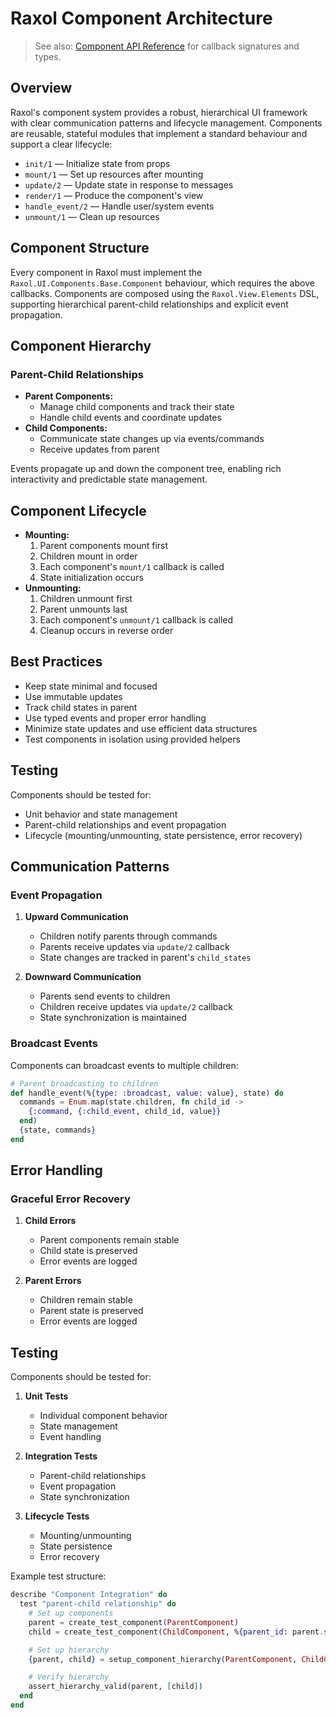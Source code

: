 # Raxol Component Architecture

> See also: [Component API Reference](docs/components/api/component_api_reference.md) for callback signatures and types.

## Overview

Raxol's component system provides a robust, hierarchical UI framework with clear communication patterns and lifecycle management. Components are reusable, stateful modules that implement a standard behaviour and support a clear lifecycle:

- `init/1` — Initialize state from props
- `mount/1` — Set up resources after mounting
- `update/2` — Update state in response to messages
- `render/1` — Produce the component's view
- `handle_event/2` — Handle user/system events
- `unmount/1` — Clean up resources

## Component Structure

Every component in Raxol must implement the `Raxol.UI.Components.Base.Component` behaviour, which requires the above callbacks. Components are composed using the `Raxol.View.Elements` DSL, supporting hierarchical parent-child relationships and explicit event propagation.

## Component Hierarchy

### Parent-Child Relationships

- **Parent Components:**
  - Manage child components and track their state
  - Handle child events and coordinate updates
- **Child Components:**
  - Communicate state changes up via events/commands
  - Receive updates from parent

Events propagate up and down the component tree, enabling rich interactivity and predictable state management.

## Component Lifecycle

- **Mounting:**
  1. Parent components mount first
  2. Children mount in order
  3. Each component's `mount/1` callback is called
  4. State initialization occurs
- **Unmounting:**
  1. Children unmount first
  2. Parent unmounts last
  3. Each component's `unmount/1` callback is called
  4. Cleanup occurs in reverse order

## Best Practices

- Keep state minimal and focused
- Use immutable updates
- Track child states in parent
- Use typed events and proper error handling
- Minimize state updates and use efficient data structures
- Test components in isolation using provided helpers

## Testing

Components should be tested for:

- Unit behavior and state management
- Parent-child relationships and event propagation
- Lifecycle (mounting/unmounting, state persistence, error recovery)

## Communication Patterns

### Event Propagation

1. **Upward Communication**

   - Children notify parents through commands
   - Parents receive updates via `update/2` callback
   - State changes are tracked in parent's `child_states`

2. **Downward Communication**
   - Parents send events to children
   - Children receive updates via `update/2` callback
   - State synchronization is maintained

### Broadcast Events

Components can broadcast events to multiple children:

```elixir
# Parent broadcasting to children
def handle_event(%{type: :broadcast, value: value}, state) do
  commands = Enum.map(state.children, fn child_id ->
    {:command, {:child_event, child_id, value}}
  end)
  {state, commands}
end
```

## Error Handling

### Graceful Error Recovery

1. **Child Errors**

   - Parent components remain stable
   - Child state is preserved
   - Error events are logged

2. **Parent Errors**
   - Children remain stable
   - Parent state is preserved
   - Error events are logged

## Testing

Components should be tested for:

1. **Unit Tests**

   - Individual component behavior
   - State management
   - Event handling

2. **Integration Tests**

   - Parent-child relationships
   - Event propagation
   - State synchronization

3. **Lifecycle Tests**
   - Mounting/unmounting
   - State persistence
   - Error recovery

Example test structure:

```elixir
describe "Component Integration" do
  test "parent-child relationship" do
    # Set up components
    parent = create_test_component(ParentComponent)
    child = create_test_component(ChildComponent, %{parent_id: parent.state.id})

    # Set up hierarchy
    {parent, child} = setup_component_hierarchy(ParentComponent, ChildComponent)

    # Verify hierarchy
    assert_hierarchy_valid(parent, [child])
  end
end
```
